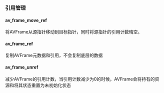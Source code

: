 ### 引用管理
#### av_frame_move_ref
将AVFrame从源指针移动到目标指针，同时将源指针的引用计数晴空。
#### av_frame_ref
复制AVFrame元数据和引用，不会复制底层的数据
#### av_frame_unref
减少AVFrame的引用计数，当引用计数减少为0的时候，AVFrame会将持有的资源和将其状态重置为未初始化状态